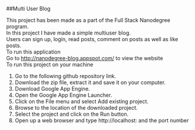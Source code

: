 ##Multi User Blog

This project has been made as a part of the Full Stack Nanodegree program.   
In this project I have made a simple multiuser blog.   
Users can sign up, login, read posts, comment on posts as well as like posts.   
To run this application   
Go to  http://nanodegree-blog.appspot.com/ to view the website   
To run this project on your machine   
1. Go to the following github repository link.   
2. Download the zip file, extract it and save it on your computer.   
3. Download Google App Engine.   
4. Open the Google App Engine Launcher.   
5. Click on the File menu and select Add existing project.   
6. Browse to the location of the downloaded project.   
7. Select the project and click on the Run button.   
8. Open up a web browser and type http://localhost: and the port number   



